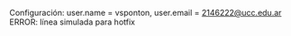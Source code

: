 Configuración: user.name = vsponton, user.email = 2146222@ucc.edu.ar
ERROR: línea simulada para hotfix
